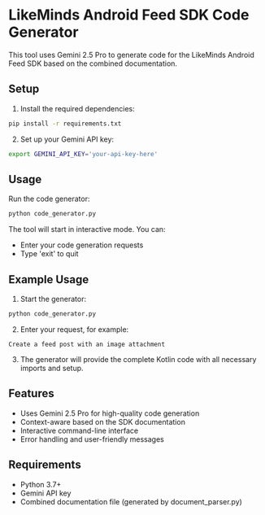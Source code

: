 # LikeMinds Android Feed SDK Code Generator

This tool uses Gemini 2.5 Pro to generate code for the LikeMinds Android Feed SDK based on the combined documentation.

## Setup

1. Install the required dependencies:
```bash
pip install -r requirements.txt
```

2. Set up your Gemini API key:
```bash
export GEMINI_API_KEY='your-api-key-here'
```

## Usage

Run the code generator:
```bash
python code_generator.py
```

The tool will start in interactive mode. You can:
- Enter your code generation requests
- Type 'exit' to quit

## Example Usage

1. Start the generator:
```bash
python code_generator.py
```

2. Enter your request, for example:
```
Create a feed post with an image attachment
```

3. The generator will provide the complete Kotlin code with all necessary imports and setup.

## Features

- Uses Gemini 2.5 Pro for high-quality code generation
- Context-aware based on the SDK documentation
- Interactive command-line interface
- Error handling and user-friendly messages

## Requirements

- Python 3.7+
- Gemini API key
- Combined documentation file (generated by document_parser.py)
